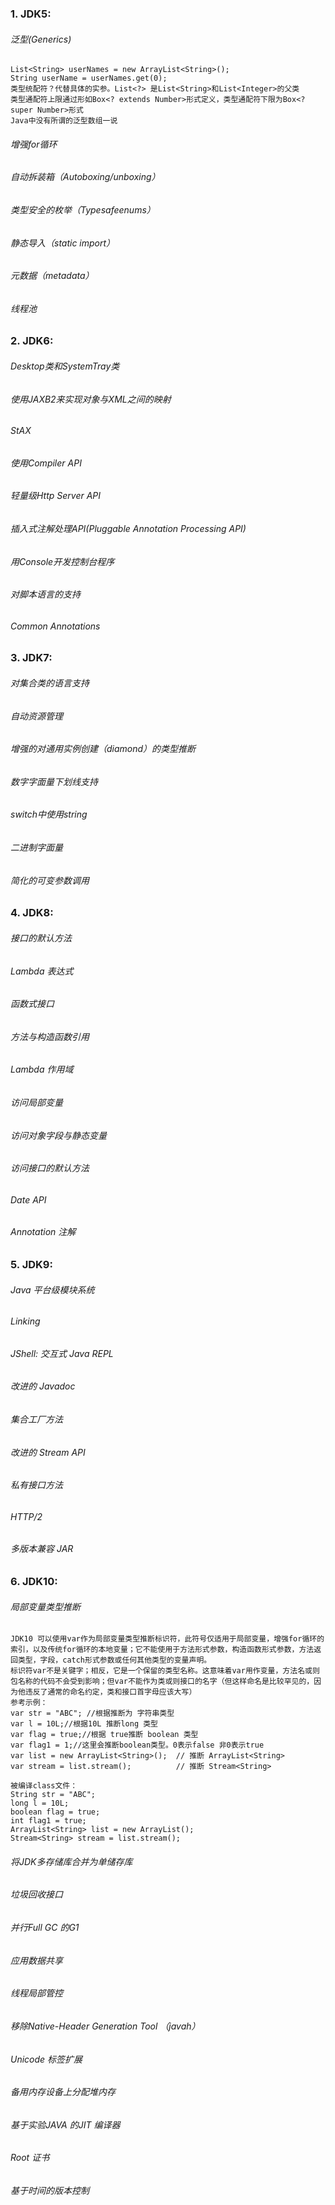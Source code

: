 ### 1. JDK5:
######    泛型(Generics)
    List<String> userNames = new ArrayList<String>();
    String userName = userNames.get(0);
    类型统配符？代替具体的实参。List<?> 是List<String>和List<Integer>的父类
    类型通配符上限通过形如Box<? extends Number>形式定义，类型通配符下限为Box<? super Number>形式
    Java中没有所谓的泛型数组一说
    
######    增强for循环
######    自动拆装箱（Autoboxing/unboxing）
######    类型安全的枚举（Typesafeenums）
######    静态导入（static import）
######    元数据（metadata）
######    线程池
    
### 2. JDK6:
######    Desktop类和SystemTray类
######    使用JAXB2来实现对象与XML之间的映射
######    StAX
######    使用Compiler API
######    轻量级Http Server API
######    插入式注解处理API(Pluggable Annotation Processing API)
######    用Console开发控制台程序
######    对脚本语言的支持
######    Common Annotations
    
### 3. JDK7:
######    对集合类的语言支持 
######    自动资源管理 
######    增强的对通用实例创建（diamond）的类型推断 
######    数字字面量下划线支持 
######    switch中使用string 
######    二进制字面量 
######    简化的可变参数调用 
    
### 4. JDK8:
######    接口的默认方法
######    Lambda 表达式
######    函数式接口
######    方法与构造函数引用
######    Lambda 作用域
######    访问局部变量
######    访问对象字段与静态变量
######    访问接口的默认方法
######    Date API
######    Annotation 注解
    
### 5. JDK9:
######    Java 平台级模块系统
######    Linking
######    JShell: 交互式 Java REPL
######    改进的 Javadoc
######    集合工厂方法
######    改进的 Stream API
######    私有接口方法
######    HTTP/2
######    多版本兼容 JAR
    
 ### 6. JDK10:
######    局部变量类型推断
    JDK10 可以使用var作为局部变量类型推断标识符，此符号仅适用于局部变量，增强for循环的索引，以及传统for循环的本地变量；它不能使用于方法形式参数，构造函数形式参数，方法返回类型，字段，catch形式参数或任何其他类型的变量声明。
    标识符var不是关键字；相反，它是一个保留的类型名称。这意味着var用作变量，方法名或则包名称的代码不会受到影响；但var不能作为类或则接口的名字（但这样命名是比较罕见的，因为他违反了通常的命名约定，类和接口首字母应该大写）
    参考示例：
    var str = "ABC"; //根据推断为 字符串类型
    var l = 10L;//根据10L 推断long 类型
    var flag = true;//根据 true推断 boolean 类型
    var flag1 = 1;//这里会推断boolean类型。0表示false 非0表示true
    var list = new ArrayList<String>();  // 推断 ArrayList<String>
    var stream = list.stream();          // 推断 Stream<String>
    
    被编译class文件：
    String str = "ABC";
    long l = 10L;
    boolean flag = true;
    int flag1 = true;
    ArrayList<String> list = new ArrayList();
    Stream<String> stream = list.stream();

######    将JDK多存储库合并为单储存库
######    垃圾回收接口
######    并行Full GC 的G1
######    应用数据共享
######    线程局部管控
######    移除Native-Header Generation Tool （javah）
######    Unicode 标签扩展
######    备用内存设备上分配堆内存
######    基于实验JAVA 的JIT 编译器
######    Root 证书
######    基于时间的版本控制
